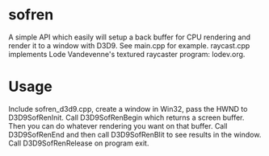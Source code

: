 # sofren
A simple API which easily will setup a back buffer for CPU rendering and render it to a window with D3D9. See main.cpp for example. raycast.cpp implements Lode Vandevenne's textured raycaster program: lodev.org.

# Usage
Include sofren_d3d9.cpp, create a window in Win32, pass the HWND to D3D9SofRenInit. Call D3D9SofRenBegin which returns a screen buffer. Then you can do whatever rendering you want on that buffer. Call D3D9SofRenEnd and then call D3D9SofRenBlit to see results in the window. Call D3D9SofRenRelease on program exit.
